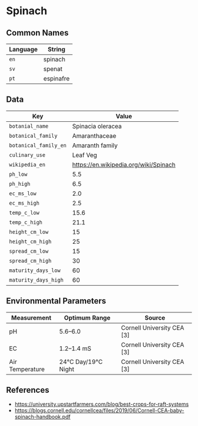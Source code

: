 # Spinach

## Common Names

Language|String
-|-
`en`|spinach
`sv`|spenat
`pt`|espinafre


## Data

Key|Value
-|-
`botanial_name`|Spinacia oleracea
`botanical_family`|Amaranthaceae
`botanical_family_en`|Amaranth family
`culinary_use`|Leaf Veg
`wikipedia_en`|https://en.wikipedia.org/wiki/Spinach
`ph_low`|5.5
`ph_high`|6.5
`ec_ms_low`|2.0
`ec_ms_high`|2.5
`temp_c_low`|15.6
`temp_c_high`|21.1
`height_cm_low`|15
`height_cm_high`|25
`spread_cm_low`|15
`spread_cm_high`|30
`maturity_days_low`|60
`maturity_days_high`|60


## Environmental Parameters

Measurement | Optimum Range | Source
--- | --- | ---
pH | 5.6–6.0 | Cornell University CEA [3]
EC | 1.2–1.4 mS | Cornell University CEA [3]
Air Temperature | 24°C Day/19°C Night | Cornell University CEA [3]


## References

* https://university.upstartfarmers.com/blog/best-crops-for-raft-systems
* https://blogs.cornell.edu/cornellcea/files/2019/06/Cornell-CEA-baby-spinach-handbook.pdf
